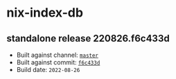 # nix-index-db
## standalone release 220826.f6c433d
- Built against channel: [`master`](https://github.com/nixos/nixpkgs/tree/master)
- Built against commit: [`f6c433d`](https://github.com/NixOS/nixpkgs/commit/f6c433d5a61bb05c675562a1988d0a8177f3f9a1)
- Build date: `2022-08-26`
